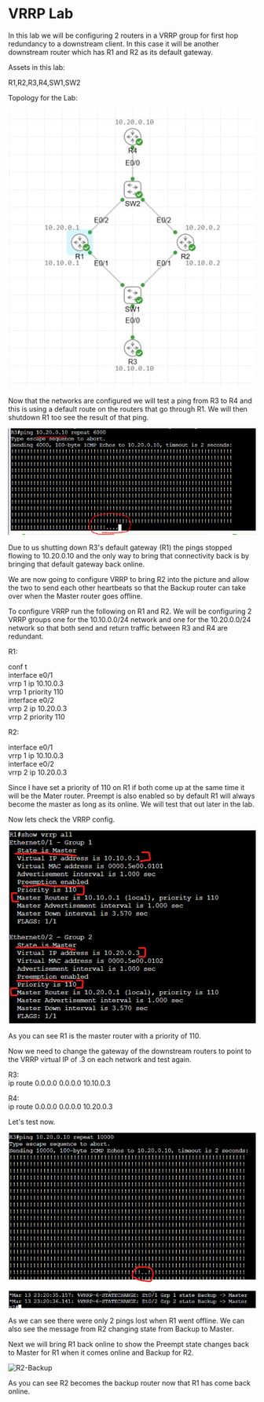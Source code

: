 # VRRP Lab

In this lab we will be configuring 2 routers in a VRRP group for first hop redundancy to a downstream client. In this case it will be another downstream router which has R1 and R2 as its default gateway.

Assets in this lab:

R1,R2,R3,R4,SW1,SW2

Topology for the Lab:

![Topology](Images/Topology.PNG)

Now that the networks are configured we will test a ping from R3 to R4 and this is using a default route on the routers that go through R1. We will then shutdown R1 too see the result of that ping.

![R3-Ping-F](Images/R3-Ping-F.PNG)

Due to us shutting down R3's default gateway (R1) the pings stopped flowing to 10.20.0.10 and the only way to bring that connectivity back is by bringing that default gateway back online.

We are now going to configure VRRP to bring R2 into the picture and allow the two to send each other heartbeats so that the Backup router can take over when the Master router goes offline.

To configure VRRP run the following on R1 and R2. We will be configuring 2 VRRP groups one for the 10.10.0.0/24 network and one for the 10.20.0.0/24 network so that both send and return traffic between R3 and R4 are redundant.

R1: 

conf t  
interface e0/1  
vrrp 1 ip 10.10.0.3   
vrrp 1 priority 110  
interface e0/2  
vrrp 2 ip 10.20.0.3  
vrrp 2 priority 110 

R2: 

interface e0/1  
vrrp 1 ip 10.10.0.3   
interface e0/2  
vrrp 2 ip 10.20.0.3   

Since I have set a priority of 110 on R1 if both come up at the same time it will be the Mater router. Preempt is also enabled so by default R1 will always become the master as long as its online. We will test that out later in the lab.

Now lets check the VRRP config.

![R1-VRRP](Images/R1-VRRP.png)

As you can see R1 is the master router with a priority of 110.

Now we need to change the gateway of the downstream routers to point to the VRRP virtual IP of .3 on each network and test again.

R3:  
ip route 0.0.0.0 0.0.0.0 10.10.0.3  

R4:  
ip route 0.0.0.0 0.0.0.0 10.20.0.3

Let's test now.

![R3-Ping-S](Images/R3-Ping-S.png)

![R2-Master](Images/R2-Master.png)

As we can see there were only 2 pings lost when R1 went offline. We can also see the message from R2 changing state from Backup to Master.

Next we will bring R1 back online to show the Preempt state changes back to Master for R1 when it comes online and Backup for R2.

![R2-Backup](Images/R2-Backup].png)

As you can see R2 becomes the backup router now that R1 has come back online.